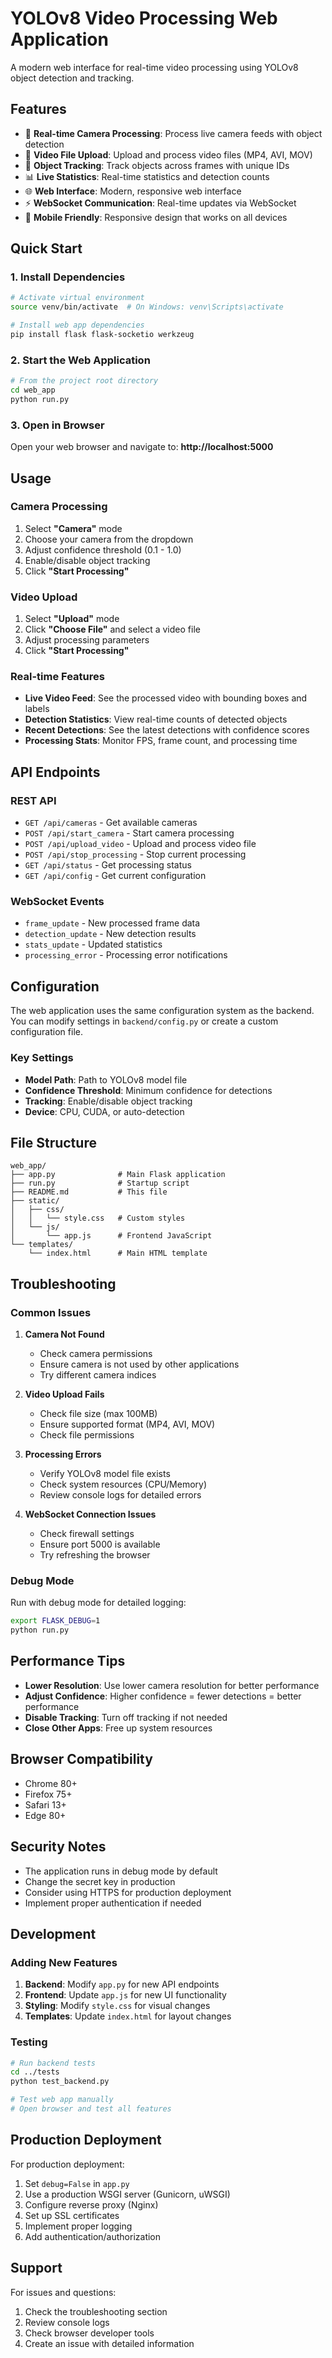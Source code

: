 # YOLOv8 Video Processing Web Application

A modern web interface for real-time video processing using YOLOv8 object detection and tracking.

## Features

- 🎥 **Real-time Camera Processing**: Process live camera feeds with object detection
- 📁 **Video File Upload**: Upload and process video files (MP4, AVI, MOV)
- 🎯 **Object Tracking**: Track objects across frames with unique IDs
- 📊 **Live Statistics**: Real-time statistics and detection counts
- 🌐 **Web Interface**: Modern, responsive web interface
- ⚡ **WebSocket Communication**: Real-time updates via WebSocket
- 📱 **Mobile Friendly**: Responsive design that works on all devices

## Quick Start

### 1. Install Dependencies

```bash
# Activate virtual environment
source venv/bin/activate  # On Windows: venv\Scripts\activate

# Install web app dependencies
pip install flask flask-socketio werkzeug
```

### 2. Start the Web Application

```bash
# From the project root directory
cd web_app
python run.py
```

### 3. Open in Browser

Open your web browser and navigate to: **http://localhost:5000**

## Usage

### Camera Processing

1. Select **"Camera"** mode
2. Choose your camera from the dropdown
3. Adjust confidence threshold (0.1 - 1.0)
4. Enable/disable object tracking
5. Click **"Start Processing"**

### Video Upload

1. Select **"Upload"** mode
2. Click **"Choose File"** and select a video file
3. Adjust processing parameters
4. Click **"Start Processing"**

### Real-time Features

- **Live Video Feed**: See the processed video with bounding boxes and labels
- **Detection Statistics**: View real-time counts of detected objects
- **Recent Detections**: See the latest detections with confidence scores
- **Processing Stats**: Monitor FPS, frame count, and processing time

## API Endpoints

### REST API

- `GET /api/cameras` - Get available cameras
- `POST /api/start_camera` - Start camera processing
- `POST /api/upload_video` - Upload and process video file
- `POST /api/stop_processing` - Stop current processing
- `GET /api/status` - Get processing status
- `GET /api/config` - Get current configuration

### WebSocket Events

- `frame_update` - New processed frame data
- `detection_update` - New detection results
- `stats_update` - Updated statistics
- `processing_error` - Processing error notifications

## Configuration

The web application uses the same configuration system as the backend. You can modify settings in `backend/config.py` or create a custom configuration file.

### Key Settings

- **Model Path**: Path to YOLOv8 model file
- **Confidence Threshold**: Minimum confidence for detections
- **Tracking**: Enable/disable object tracking
- **Device**: CPU, CUDA, or auto-detection

## File Structure

```
web_app/
├── app.py              # Main Flask application
├── run.py              # Startup script
├── README.md           # This file
├── static/
│   ├── css/
│   │   └── style.css   # Custom styles
│   └── js/
│       └── app.js      # Frontend JavaScript
└── templates/
    └── index.html      # Main HTML template
```

## Troubleshooting

### Common Issues

1. **Camera Not Found**
   - Check camera permissions
   - Ensure camera is not used by other applications
   - Try different camera indices

2. **Video Upload Fails**
   - Check file size (max 100MB)
   - Ensure supported format (MP4, AVI, MOV)
   - Check file permissions

3. **Processing Errors**
   - Verify YOLOv8 model file exists
   - Check system resources (CPU/Memory)
   - Review console logs for detailed errors

4. **WebSocket Connection Issues**
   - Check firewall settings
   - Ensure port 5000 is available
   - Try refreshing the browser

### Debug Mode

Run with debug mode for detailed logging:

```bash
export FLASK_DEBUG=1
python run.py
```

## Performance Tips

- **Lower Resolution**: Use lower camera resolution for better performance
- **Adjust Confidence**: Higher confidence = fewer detections = better performance
- **Disable Tracking**: Turn off tracking if not needed
- **Close Other Apps**: Free up system resources

## Browser Compatibility

- Chrome 80+
- Firefox 75+
- Safari 13+
- Edge 80+

## Security Notes

- The application runs in debug mode by default
- Change the secret key in production
- Consider using HTTPS for production deployment
- Implement proper authentication if needed

## Development

### Adding New Features

1. **Backend**: Modify `app.py` for new API endpoints
2. **Frontend**: Update `app.js` for new UI functionality
3. **Styling**: Modify `style.css` for visual changes
4. **Templates**: Update `index.html` for layout changes

### Testing

```bash
# Run backend tests
cd ../tests
python test_backend.py

# Test web app manually
# Open browser and test all features
```

## Production Deployment

For production deployment:

1. Set `debug=False` in `app.py`
2. Use a production WSGI server (Gunicorn, uWSGI)
3. Configure reverse proxy (Nginx)
4. Set up SSL certificates
5. Implement proper logging
6. Add authentication/authorization

## Support

For issues and questions:
1. Check the troubleshooting section
2. Review console logs
3. Check browser developer tools
4. Create an issue with detailed information
